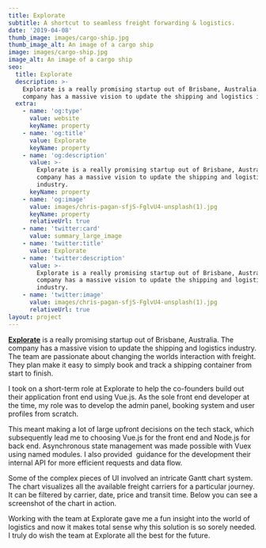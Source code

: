 ```yaml
---
title: Explorate
subtitle: A shortcut to seamless freight forwarding & logistics.
date: '2019-04-08'
thumb_image: images/cargo-ship.jpg
thumb_image_alt: An image of a cargo ship
image: images/cargo-ship.jpg
image_alt: An image of a cargo ship
seo:
  title: Explorate
  description: >-
    Explorate is a really promising startup out of Brisbane, Australia. The
    company has a massive vision to update the shipping and logistics industry. 
  extra:
    - name: 'og:type'
      value: website
      keyName: property
    - name: 'og:title'
      value: Explorate
      keyName: property
    - name: 'og:description'
      value: >-
        Explorate is a really promising startup out of Brisbane, Australia. The
        company has a massive vision to update the shipping and logistics
        industry. 
      keyName: property
    - name: 'og:image'
      value: images/chris-pagan-sfjS-FglvU4-unsplash(1).jpg
      keyName: property
      relativeUrl: true
    - name: 'twitter:card'
      value: summary_large_image
    - name: 'twitter:title'
      value: Explorate
    - name: 'twitter:description'
      value: >-
        Explorate is a really promising startup out of Brisbane, Australia. The
        company has a massive vision to update the shipping and logistics
        industry. 
    - name: 'twitter:image'
      value: images/chris-pagan-sfjS-FglvU4-unsplash(1).jpg
      relativeUrl: true
layout: project
---
```

[**Explorate**](https://www.explorate.co/) is a really promising startup out of Brisbane, Australia. The company has a massive vision to update the shipping and logistics industry. The team are passionate about changing the worlds interaction with freight. They plan make it easy to simply book and track a shipping container from start to finish.

I took on a short-term role at Explorate to help the co-founders build out their application front end using Vue.js. As the sole front end developer at the time, my role was to develop the admin panel, booking system and user profiles from scratch.

This meant making a lot of large upfront decisions on the tech stack, which subsequently lead me to choosing Vue.js for the front end and Node.js for back end. Asynchronous state management was made possible with Vuex using named modules. I also provided  guidance for the development their internal API for more efficient requests and data flow.

Some of the complex pieces of UI involved an intricate Gantt chart system. The chart visualizes all the available freight carriers for a particular journey. It can be filtered by carrier, date, price and transit time. Below you can see a screenshot of the chart in action.

Working with the team at Explorate gave me a fun insight into the world of logistics and now it makes total sense why this solution is so sorely needed. I truly do wish the team at Explorate all the best for the future.
